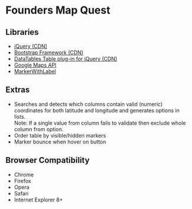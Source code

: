 # Founders Map Quest

## Libraries

* [jQuery (CDN)](https://ajax.googleapis.com/ajax/libs/jquery/1.11.2/jquery.min.js) 
* [Bootstrap Framework (CDN)](http://getbootstrap.com/) 
* [DataTables Table plug-in for jQuery (CDN)](https://datatables.net/)
* [Google Maps API](http://maps.google.com/maps/api/js?sensor=false)
* [MarkerWithLabel](https://google-maps-utility-library-v3.googlecode.com/svn/tags/markerwithlabel/1.1.9/src/markerwithlabel.js)

## Extras

* Searches and detects which columns contain valid (numeric) coordinates for both latitude and longitude and generates
 options in lists. <br>Note: If a single value from column fails to validate then exclude whole column from option.
* Order table by visible/hidden markers 
* Marker bounce when hover on button

## Browser Compatibility
* Chrome
* Firefox
* Opera
* Safari
* Internet Explorer 8+
